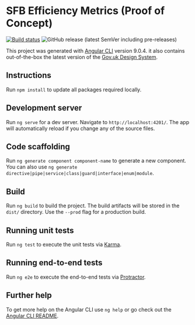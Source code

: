 # SFB Efficiency Metrics (Proof of Concept)

[![Build status](https://dev.azure.com/agilefactory/Financial%20Benchmarking/_apis/build/status/SFB.EF.UI)](https://dev.azure.com/agilefactory/Financial%20Benchmarking/_build/latest?definitionId=456) ![GitHub release (latest SemVer including pre-releases)](https://img.shields.io/github/v/release/DFEAGILEDEVOPS/SFB.EF.UI?include_prereleases)

This project was generated with [Angular CLI](https://github.com/angular/angular-cli) version 9.0.4.
it also contains out-of-the-box the latest version of the [Gov.uk Design System](https://design-system.service.gov.uk/).

## Instructions

Run `npm install` to update all packages required locally.

## Development server

Run `ng serve` for a dev server. Navigate to `http://localhost:4201/`. The app will automatically reload if you change any of the source files.

## Code scaffolding

Run `ng generate component component-name` to generate a new component. You can also use `ng generate directive|pipe|service|class|guard|interface|enum|module`.

## Build

Run `ng build` to build the project. The build artifacts will be stored in the `dist/` directory. Use the `--prod` flag for a production build.

## Running unit tests

Run `ng test` to execute the unit tests via [Karma](https://karma-runner.github.io).

## Running end-to-end tests

Run `ng e2e` to execute the end-to-end tests via [Protractor](http://www.protractortest.org/).

## Further help

To get more help on the Angular CLI use `ng help` or go check out the [Angular CLI README](https://github.com/angular/angular-cli/blob/master/README.md).

